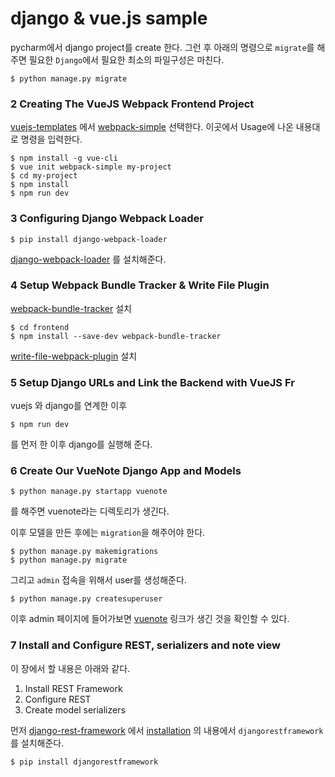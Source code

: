 

# django & vue.js sample
pycharm에서 django project를 create 한다.
그런 후 아래의 명령으로 `migrate`를 해주면 필요한 `Django`에서 필요한 최소의 파일구성은 마친다.

```shell script
$ python manage.py migrate
```


### 2 Creating The VueJS Webpack Frontend Project

[vuejs-templates](https://github.com/vuejs-templates) 에서 [webpack-simple](https://github.com/vuejs-templates/webpack-simple) 선택한다.
이곳에서 Usage에 나온 내용대로 명령을 입력한다.

```shell script
$ npm install -g vue-cli
$ vue init webpack-simple my-project
$ cd my-project
$ npm install
$ npm run dev
```

### 3 Configuring Django Webpack Loader
```shell script
$ pip install django-webpack-loader
```
[django-webpack-loader](https://github.com/owais/django-webpack-loader) 를 설치해준다.


### 4 Setup Webpack Bundle Tracker & Write File Plugin
[webpack-bundle-tracker](https://github.com/owais/webpack-bundle-tracker) 설치

```shell script
$ cd frontend
$ npm install --save-dev webpack-bundle-tracker
```

[write-file-webpack-plugin](https://github.com/gajus/write-file-webpack-plugin) 설치


### 5 Setup Django URLs and Link the Backend with VueJS Fr
vuejs 와 django를 연계한 이후 
```shell script
$ npm run dev
```
를 먼저 한 이후 django를 실행해 준다.

### 6 Create Our VueNote Django App and Models
```shell script
$ python manage.py startapp vuenote
```
를 해주면 vuenote라는 디렉토리가 생긴다.

이후 모델을 만든 후에는 `migration`을 해주어야 한다.
```shell script
$ python manage.py makemigrations
$ python manage.py migrate
```

그리고 `admin` 접속을 위해서 user를 생성해준다.
```shell script
$ python manage.py createsuperuser
```

이후 admin 페이지에 들어가보면 [vuenote](http://127.0.0.1:8000/admin/vuenote/) 링크가 생긴 것을 확인할 수 있다.

### 7 Install and Configure REST, serializers and note view
이 장에서 할 내용은 아래와 같다.
1. Install REST Framework
1. Configure REST
1. Create model serializers

먼저 [django-rest-framework](https://www.django-rest-framework.org/) 에서 [installation](https://www.django-rest-framework.org/#installation) 의 내용에서 `djangorestframework` 를 설치해준다.
```shell script
$ pip install djangorestframework
```

